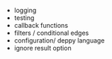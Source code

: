 - logging
- testing
- callback functions
- filters / conditional edges
- configuration/ deppy language
- ignore result option
